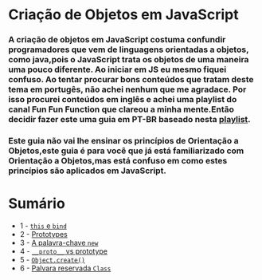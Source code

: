# Criação de Objetos em JavaScript
### A criação de objetos em JavaScript costuma confundir programadores que vem de linguagens orientadas a objetos, como java,pois o JavaScript trata os objetos de uma maneira uma pouco diferente. Ao iniciar em JS eu mesmo fiquei confuso. Ao tentar procurar bons conteúdos que tratam deste tema em portugês, não achei nenhum que me agradace. Por isso procurei  conteúdos em inglês e achei uma playlist do canal Fun Fun Function que clareou a minha mente.Então decidir fazer este uma guia em PT-BR baseado nesta [playlist](https://www.youtube.com/playlist?list=PL0zVEGEvSaeHBZFy6Q8731rcwk0Gtuxub).

### Este guia não vai lhe ensinar os princípios de Orientação a Objetos,este guia é para você que já está familiarizado com Orientação a Objetos,mas está confuso em como estes princípios são aplicados em JavaScript.


# Sumário
* 1 - [`this` e `bind`](https://github.com/lucasluz99/Criacao-de-objetos-em-JavaScript/blob/master/this-bind.md)
* 2 - [Prototypes](https://github.com/lucasluz99/Criacao-de-objetos-em-JavaScript/blob/master/prototype.md)
* 3 - [A palavra-chave `new`](https://github.com/lucasluz99/Criacao-de-objetos-em-JavaScript/blob/master/new-keyword.md)
* 4 - [`__proto__` vs prototype](https://github.com/lucasluz99/Criacao-de-objetos-em-JavaScript/blob/master/proto-prototype.md)
* 5 - [`Object.create()`](https://github.com/lucasluz99/Criacao-de-objetos-em-JavaScript/blob/master/Object-create.md)
* 6 - [Palvara reservada `Class`](https://github.com/lucasluz99/Criacao-de-objetos-em-JavaScript/blob/master/class.md)
